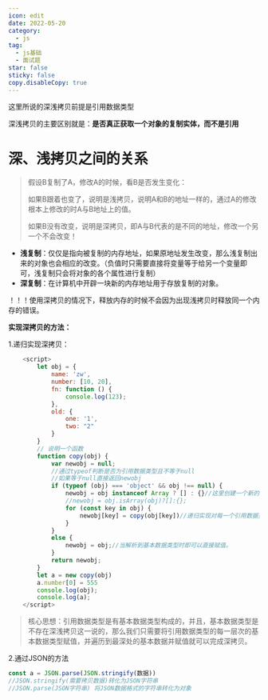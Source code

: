 ```yaml
---
icon: edit
date: 2022-05-20
category:
  - js
tag:
  - js基础
  - 面试题
star: false
sticky: false
copy.disableCopy: true
---
```


这里所说的深浅拷贝前提是引用数据类型

深浅拷贝的主要区别就是：**是否真正获取一个对象的复制实体，而不是引用**

<!-- more -->

#  深、浅拷贝之间的关系

> 假设B复制了A，修改A的时候，看B是否发生变化：
>
> 如果B跟着也变了，说明是浅拷贝，说明A和B的地址一样的，通过A的修改根本上修改的时A与B地址上的值。
>
> 如果B没有改变，说明是深拷贝，即A与B代表的是不同的地址，修改一个另一个不会改变！

- **浅复制**：仅仅是指向被复制的内存地址，如果原地址发生改变，那么浅复制出来的对象也会相应的改变。（负值时只需要直接将变量等于给另一个变量即可，浅复制只会将对象的各个属性进行复制）
- **深复制**：在计算机中开辟一块新的内存地址用于存放复制的对象。

！！！使用深拷贝的情况下，释放内存的时候不会因为出现浅拷贝时释放同一个内存的错误。 

**实现深拷贝的方法：**

1.递归实现深拷贝：

```javascript
    <script>
        let obj = {
            name: 'zw',
            number: [10, 20],
            fn: function () {
                console.log(123);
            },
            old: {
                one: '1',
                two: "2"
            }
        }
        // 说明一个函数
        function copy(obj) {
            var newobj = null;
            //通过typeof判断是否为引用数据类型且不等于null
            //如果等于null直接返回newobj
            if (typeof (obj) === 'object' && obj !== null) {
                newobj = obj instanceof Array ? [] : {}//这里创建一个新的引用数据类型用以合并和存放解析后的数据
                //newobj = obj.isArray(obj)?[]:{};
                for (const key in obj) {
                    newobj[key] = copy(obj[key])//递归实现对每一个引用数据类型解析并赋值给一个新创建的引用数据类型
                }
            }
            else {
                newobj = obj;//当解析到基本数据类型时即可以直接赋值。
            }
            return newobj;
        }
        let a = new copy(obj)
        a.number[0] = 555
        console.log(obj);
        console.log(a);
    </script>
```

> 核心思想：引用数据类型是有基本数据类型构成的，并且，基本数据类型是不存在深浅拷贝这一说的，那么我们只需要将引用数据类型的每一层次的基本数据类型赋值，并遍历到最深处的基本数据并赋值就可以完成深拷贝。

 2.通过JSON的方法

```javascript
const a = JSON.parse(JSON.stringify(数据))
//JSON.stringify(需要拷贝数据)转化为JSON字符串
//JSON.parse(JSON字符串) 将JSON数据格式的字符串转化为对象
```